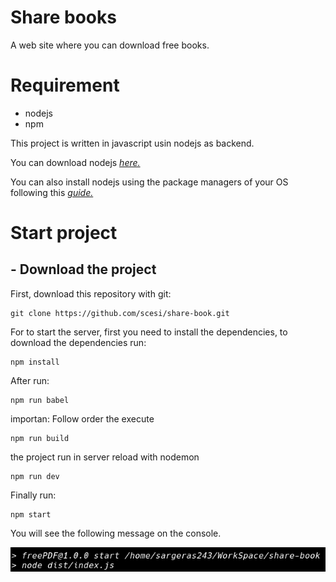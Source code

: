 # Share books

A web site where you can download free books.

# Requirement

- nodejs
- npm

This project is written in javascript usin nodejs as backend.

You can download nodejs [*here.*](https://nodejs.org/es/download/current/)

You can also install nodejs using the package managers of your OS following this [*guide.*](https://nodejs.org/es/download/package-manager/)


# Start project

## - Download the project

First, download this repository with git:
```
git clone https://github.com/scesi/share-book.git
```

For to start the server, first you need to install the dependencies, to download the dependencies run:
```
npm install
```

After run:
```
npm run babel

```
importan: Follow order the execute
```
npm run build
```
the project run in server reload with nodemon
```
npm run dev
```
Finally run:
```
npm start
```
You will see the following message on the console.

![Output](.github/OutputNPMStart.png)

